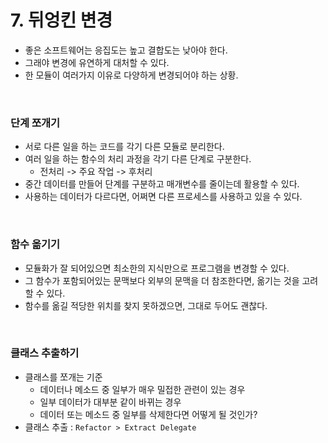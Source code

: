 # 7. 뒤엉킨 변경
- 좋은 소프트웨어는 응집도는 높고 결합도는 낮아야 한다.
- 그래야 변경에 유연하게 대처할 수 있다.
- 한 모듈이 여러가지 이유로 다양하게 변경되어야 하는 상황.

</br>

### 단계 쪼개기
- 서로 다른 일을 하는 코드를 각기 다른 모듈로 분리한다.
- 여러 일을 하는 함수의 처리 과정을 각기 다른 단계로 구분한다.
  - 전처리 -> 주요 작업 -> 후처리
- 중간 데이터를 만들어 단계를 구분하고 매개변수를 줄이는데 활용할 수 있다.
- 사용하는 데이터가 다르다면, 어쩌면 다른 프로세스를 사용하고 있을 수 있다.

</br>

### 함수 옮기기
- 모듈화가 잘 되어있으면 최소한의 지식만으로 프로그램을 변경할 수 있다.
- 그 함수가 포함되어있는 문맥보다 외부의 문맥을 더 참조한다면, 옮기는 것을 고려할 수 있다.
- 함수를 옮길 적당한 위치를 찾지 못하겠으면, 그대로 두어도 괜찮다.

</br>

### 클래스 추출하기
- 클래스를 쪼개는 기준
  - 데이터나 메소드 중 일부가 매우 밀접한 관련이 있는 경우
  - 일부 데이터가 대부분 같이 바뀌는 경우
  - 데이터 또는 메소드 중 일부를 삭제한다면 어떻게 될 것인가?
- 클래스 추출 : `Refactor > Extract Delegate`
